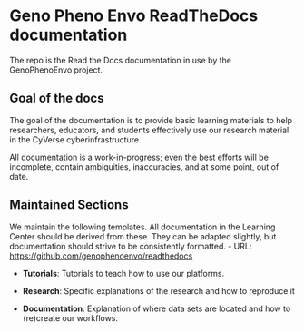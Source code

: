# Geno Pheno Envo ReadTheDocs documentation

The repo is the Read the Docs documentation in use by the GenoPhenoEnvo project. 

## Goal of the docs

The goal of the documentation is to provide basic learning materials to help researchers, educators, and students effectively use our research material in the CyVerse cyberinfrastructure. 

All documentation is a work-in-progress; even the best efforts will be incomplete, contain ambiguities, inaccuracies, and at some point, out of date. 


## Maintained Sections

We maintain the following templates. All documentation in the Learning Center should be derived from these. They can be adapted slightly, but documentation should strive to be consistently formatted. 
    - URL: https://github.com/genophenoenvo/readthedocs
    
- **Tutorials**: Tutorials to teach how to use our platforms. 

- **Research**: Specific explanations of the research and how to reproduce it

- **Documentation**: Explanation of where data sets are located and how to (re)create our workflows.
